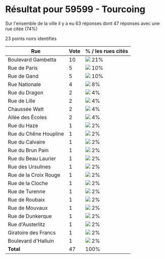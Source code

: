 # Résultat pour 59599 - Tourcoing

Sur l'ensemble de la ville il y a eu 63 réponses dont 47 réponses avec une rue citée (74%)

23 points noirs identifiés

| Rue | Vote | % / les rues cités|
|-----|------|-------------------|
| Boulevard Gambetta | 10 | <img src="../../img/bar_21.gif" />&nbsp;21%|
| Rue de Paris | 5 | <img src="../../img/bar_10.gif" />&nbsp;10%|
| Rue de Gand | 5 | <img src="../../img/bar_10.gif" />&nbsp;10%|
| Rue Nationale | 4 | <img src="../../img/bar_8.gif" />&nbsp;8%|
| Rue du Dragon | 2 | <img src="../../img/bar_4.gif" />&nbsp;4%|
| Rue de Lille | 2 | <img src="../../img/bar_4.gif" />&nbsp;4%|
| Chaussée Watt | 2 | <img src="../../img/bar_4.gif" />&nbsp;4%|
| Allée des Écoles | 2 | <img src="../../img/bar_4.gif" />&nbsp;4%|
| Rue du Haze | 1 | <img src="../../img/bar_2.gif" />&nbsp;2%|
| Rue du Chêne Houpline | 1 | <img src="../../img/bar_2.gif" />&nbsp;2%|
| Rue du Calvaire | 1 | <img src="../../img/bar_2.gif" />&nbsp;2%|
| Rue du Brun Pain | 1 | <img src="../../img/bar_2.gif" />&nbsp;2%|
| Rue du Beau Laurier | 1 | <img src="../../img/bar_2.gif" />&nbsp;2%|
| Rue des Ursulines | 1 | <img src="../../img/bar_2.gif" />&nbsp;2%|
| Rue de la Croix Rouge | 1 | <img src="../../img/bar_2.gif" />&nbsp;2%|
| Rue de la Cloche | 1 | <img src="../../img/bar_2.gif" />&nbsp;2%|
| Rue de Turenne | 1 | <img src="../../img/bar_2.gif" />&nbsp;2%|
| Rue de Roubaix | 1 | <img src="../../img/bar_2.gif" />&nbsp;2%|
| Rue de Mouvaux | 1 | <img src="../../img/bar_2.gif" />&nbsp;2%|
| Rue de Dunkerque | 1 | <img src="../../img/bar_2.gif" />&nbsp;2%|
| Rue d'Austerlitz | 1 | <img src="../../img/bar_2.gif" />&nbsp;2%|
| Giratoire des Francs | 1 | <img src="../../img/bar_2.gif" />&nbsp;2%|
| Boulevard d'Halluin | 1 | <img src="../../img/bar_2.gif" />&nbsp;2%|
| **Total** | 47 | 100%|
